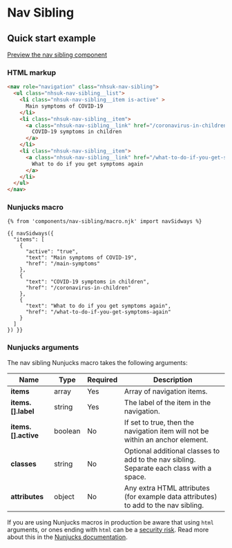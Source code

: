 # Nav Sibling

## Quick start example

[Preview the nav sibling component](https://nhsuk.github.io/nhsuk-frontend/components/nav-sibling/index.html)

### HTML markup

```html
<nav role="navigation" class="nhsuk-nav-sibling">
  <ul class="nhsuk-nav-sibling__list">
    <li class="nhsuk-nav-sibling__item is-active" >
      Main symptoms of COVID-19
    </li>
    <li class="nhsuk-nav-sibling__item">
      <a class="nhsuk-nav-sibling__link" href="/coronavirus-in-children">
        COVID-19 symptoms in children
      </a>
    </li>
    <li class="nhsuk-nav-sibling__item">
      <a class="nhsuk-nav-sibling__link" href="/what-to-do-if-you-get-symptoms-again">
        What to do if you get symptoms again
      </a>
    </li>
  </ul>
</nav>
```

### Nunjucks macro

```
{% from 'components/nav-sibling/macro.njk' import navSidways %}

{{ navSidways({
  "items": [
    {
      "active": "true",
      "text": "Main symptoms of COVID-19",
      "href": "/main-symptoms"
    },
    {
      "text": "COVID-19 symptoms in children",
      "href": "/coronavirus-in-children"
    },
    {
      "text": "What to do if you get symptoms again",
      "href": "/what-to-do-if-you-get-symptoms-again"
    }
  ]
}) }}
```

### Nunjucks arguments

The nav sibling Nunjucks macro takes the following arguments:

| Name                  | Type     | Required  | Description  |
| ----------------------|----------|-----------|--------------|
| **items**             | array    | Yes       | Array of navigation items. |
| **items.[].label**    | string   | Yes       | The label of the item in the navigation. |
| **items.[].active**  | boolean  | No        | If set to true, then the navigation item will not be within an anchor element. |
| **classes**           | string   | No        | Optional additional classes to add to the nav sibling. Separate each class with a space. |
| **attributes**        | object   | No        | Any extra HTML attributes (for example data attributes) to add to the nav sibling. |

If you are using Nunjucks macros in production be aware that using `html` arguments, or ones ending with `html` can be a [security risk](https://developer.mozilla.org/en-US/docs/Glossary/Cross-site_scripting). Read more about this in the [Nunjucks documentation](https://mozilla.github.io/nunjucks/api.html#user-defined-templates-warning).

